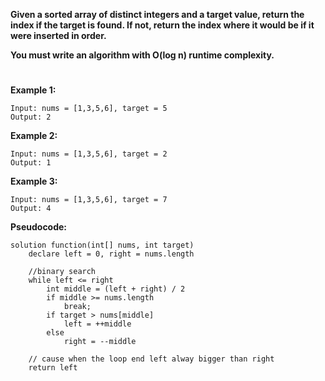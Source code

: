 **Given a sorted array of distinct integers and a target value, return the index if the target is found. If not, return the index where it would be if it were inserted in order.**

**You must write an algorithm with O(log n) runtime complexity.**

#

**Example 1:**

    Input: nums = [1,3,5,6], target = 5
    Output: 2

**Example 2:**

    Input: nums = [1,3,5,6], target = 2
    Output: 1

**Example 3:**

    Input: nums = [1,3,5,6], target = 7
    Output: 4

**Pseudocode:**

```
solution function(int[] nums, int target)
    declare left = 0, right = nums.length

    //binary search
    while left <= right
        int middle = (left + right) / 2
        if middle >= nums.length
            break;
        if target > nums[middle]
            left = ++middle
        else
            right = --middle

    // cause when the loop end left alway bigger than right
    return left
```
